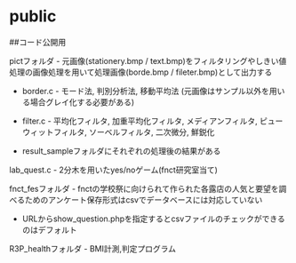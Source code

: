 # public

##コード公開用

  pictフォルダ - 元画像(stationery.bmp / text.bmp)をフィルタリングやしきい値処理の画像処理を用いて処理画像(borde.bmp / fileter.bmp)として出力する

  * border.c - モード法, 判別分析法, 移動平均法 (元画像はサンプル以外を用いる場合グレイ化する必要がある)

  * filter.c - 平均化フィルタ, 加重平均化フィルタ, メディアンフィルタ, ピューウィットフィルタ, ソーベルフィルタ, 二次微分, 鮮鋭化
	
  * result_sampleフォルダにそれぞれの処理後の結果がある

  lab_quest.c - 2分木を用いたyes/noゲーム(fnct研究室当て)

  fnct_fesフォルダ - fnctの学校祭に向けられて作られた各露店の人気と要望を調べるためのアンケート保存形式はcsvでデータベースには対応していない
	
  * URLからshow_question.phpを指定するとcsvファイルのチェックができるのはデフォルト

  R3P_healthフォルダ - BMI計測,判定プログラム